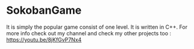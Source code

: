 # SokobanGame
It is simply the popular game consist of one level. It is written in C++.
For more info check out my channel and check my other projects too : https://youtu.be/8jKfGvP7Nx4

